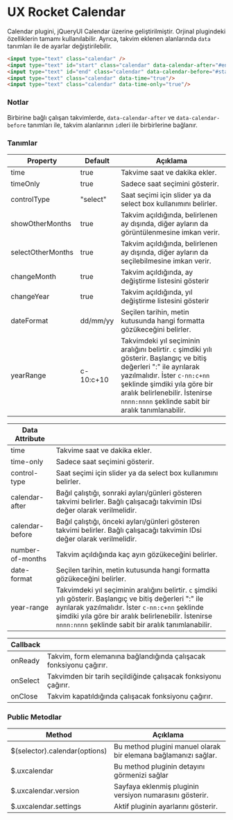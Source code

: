 UX Rocket Calendar
=================
Calendar plugini, jQueryUI Calendar üzerine geliştirilmiştir. Orjinal plugindeki özelliklerin tamamı kullanılabilir. Ayrıca, takvim eklenen alanlarında `data` tanımları ile de ayarlar değiştirilebilir.

```HTML
<input type="text" class="calendar" />
<input type="text" id="start" class="calendar" data-calendar-after="#end" />
<input type="text" id="end" class="calendar" data-calendar-before="#start" />
<input type="text" class="calendar" data-time="true"/>
<input type="text" class="calendar" data-time-only="true"/>
```

### Notlar
Birbirine bağlı çalışan takvimlerde, `data-calendar-after` ve `data-calendar-before` tanımları ile, takvim alanlarının `id`leri ile birbirlerine bağlanır.


### Tanımlar
Property			 | Default			| Açıklama
-------------------- | ---------------- | --------
time                 | true             | Takvime saat ve dakika ekler.
timeOnly             | true             | Sadece saat seçimini gösterir.
controlType          | "select"         | Saat seçimi için slider ya da select box kullanımını belirler.
showOtherMonths      | true             | Takvim açıldığında, belirlenen ay dışında, diğer ayların da görüntülenmesine imkan verir.
selectOtherMonths    | true             | Takvim açıldığında, belirlenen ay dışında, diğer ayların da seçilebilmesine imkan verir.
changeMonth          | true             | Takvim açıldığında, ay değiştirme listesini gösterir
changeYear           | true             | Takvim açıldığında, yıl değiştirme listesini gösterir
dateFormat           | dd/mm/yy         | Seçilen tarihin, metin kutusunda hangi formatta gözükeceğini belirler.
yearRange            | c-10:c+10        | Takvimdeki yıl seçiminin aralığını belirtir. `c` şimdiki yılı gösterir. Başlangıç ve bitiş değerleri ":" ile ayrılarak yazılmalıdır. İster `c-nn:c+nn` şeklinde şimdiki yıla göre bir aralık belirlenebilir. İstenirse `nnnn:nnnn` şeklinde sabit bir aralık tanımlanabilir.


Data Attribute 			   | &nbsp;
-------------------------- | -----
time                       | Takvime saat ve dakika ekler.
time-only                  | Sadece saat seçimini gösterir.
control-type               | Saat seçimi için slider ya da select box kullanımını belirler.
calendar-after             | Bağıl çalıştığı, sonraki ayları/günleri gösteren takvimi belirler. Bağlı çalışacağı takvimin IDsi değer olarak verilmelidir.
calendar-before            | Bağıl çalıştığı, önceki ayları/günleri gösteren takvimi belirler. Bağlı çalışacağı takvimin IDsi değer olarak verilmelidir.
number-of-months           | Takvim açıldığında kaç ayın gözükeceğini belirler.
date-format                | Seçilen tarihin, metin kutusunda hangi formatta gözükeceğini belirler.
year-range                 | Takvimdeki yıl seçiminin aralığını belirtir. `c` şimdiki yılı gösterir. Başlangıç ve bitiş değerleri ":" ile ayrılarak yazılmalıdır. İster `c-nn:c+nn` şeklinde şimdiki yıla göre bir aralık belirlenebilir. İstenirse `nnnn:nnnn` şeklinde sabit bir aralık tanımlanabilir.


Callback 			 | &nbsp;
-------------------- | -----
onReady              | Takvim, form elemanına bağlandığında çalışacak fonksiyonu çağırır.
onSelect             | Takvimden bir tarih seçildiğinde çalışacak fonksiyonu çağırır.
onClose              | Takvim kapatıldığında çalışacak fonksiyonu çağırır.


### Public Metodlar
Method						  | Açıklama
----------------------------- | -------------------------------------------------------
$(selector).calendar(options) | Bu method plugini manuel olarak bir elemana bağlamanızı sağlar.
$.uxcalendar                  | Bu method pluginin detayını görmenizi sağlar
$.uxcalendar.version          | Sayfaya eklenmiş pluginin versiyon numarasını gösterir.
$.uxcalendar.settings         | Aktif pluginin ayarlarını gösterir.
